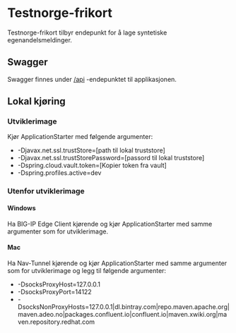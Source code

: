 # Testnorge-frikort
Testnorge-frikort tilbyr endepunkt for å lage syntetiske egenandelsmeldinger.

## Swagger
Swagger finnes under [/api](https://testnorge-frikort.nais.preprod.local/api) -endepunktet til applikasjonen.

## Lokal kjøring

### Utviklerimage
Kjør ApplicationStarter med følgende argumenter:
* -Djavax.net.ssl.trustStore=[path til lokal truststore]
* -Djavax.net.ssl.trustStorePassword=[passord til lokal truststore]
* -Dspring.cloud.vault.token=[Kopier token fra vault]
* -Dspring.profiles.active=dev
     
### Utenfor utviklerimage
 
#### Windows
Ha BIG-IP Edge Client kjørende og kjør ApplicationStarter med samme argumenter som for utviklerimage.
     
#### Mac
Ha Nav-Tunnel kjørende og kjør ApplicationStarter med samme argumenter som for utviklerimage og legg til følgende argumenter:
- -DsocksProxyHost=127.0.0.1
- -DsocksProxyPort=14122
- -DsocksNonProxyHosts=127.0.0.1|dl.bintray.com|repo.maven.apache.org|maven.adeo.no|packages.confluent.io|confluent.io|maven.xwiki.org|maven.repository.redhat.com
     